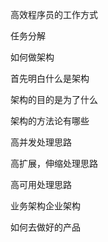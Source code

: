 高效程序员的工作方式

任务分解

如何做架构

首先明白什么是架构

架构的目的是为了什么

架构的方法论有哪些

高并发处理思路

高扩展，伸缩处理思路

高可用处理思路

业务架构企业架构

如何去做好的产品
